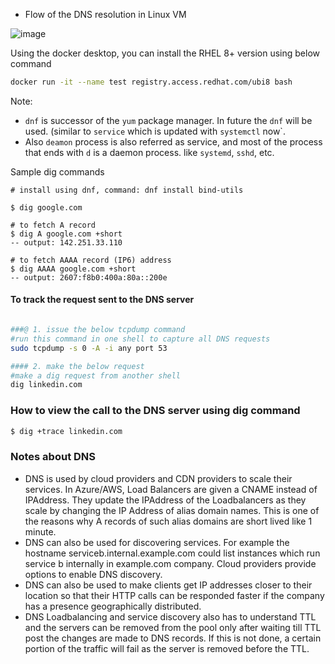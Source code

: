 
- Flow of the DNS resolution in Linux VM



![image](https://user-images.githubusercontent.com/6425536/171055763-ce6fb829-3b54-4c51-bf38-7a5c0c7b55a9.png)


Using the docker desktop, you can install the RHEL 8+ version using below command
```sh
docker run -it --name test registry.access.redhat.com/ubi8 bash
```

Note: 
 - `dnf` is successor of the `yum` package manager. In future the `dnf` will be used. (similar to `service` which is updated with `systemctl` now`.
 - Also `deamon` process is also referred as service, and most of the process that ends with `d` is a daemon process. like `systemd`, `sshd`, etc.

Sample dig commands
```
# install using dnf, command: dnf install bind-utils

$ dig google.com 

# to fetch A record
$ dig A google.com +short 
-- output: 142.251.33.110

# to fetch AAAA record (IP6) address
$ dig AAAA google.com +short
-- output: 2607:f8b0:400a:80a::200e
```

#### To track the request sent to the DNS server

```sh

###@ 1. issue the below tcpdump command
#run this command in one shell to capture all DNS requests
sudo tcpdump -s 0 -A -i any port 53

#### 2. make the below request
#make a dig request from another shell
dig linkedin.com
```

### How to view the call to the DNS server using dig command
```sh
$ dig +trace linkedin.com
```


### Notes about DNS

- DNS is used by cloud providers and CDN providers to scale their services. In Azure/AWS, Load Balancers are given a CNAME instead of IPAddress. They update the IPAddress of the Loadbalancers as they scale by changing the IP Address of alias domain names. This is one of the reasons why A records of such alias domains are short lived like 1 minute.
- DNS can also be used for discovering services. For example the hostname serviceb.internal.example.com could list instances which run service b internally in example.com company. Cloud providers provide options to enable DNS discovery.
- DNS can also be used to make clients get IP addresses closer to their location so that their HTTP calls can be responded faster if the company has a presence geographically distributed.
- DNS Loadbalancing and service discovery also has to understand TTL and the servers can be removed from the pool only after waiting till TTL post the changes are made to DNS records. If this is not done, a certain portion of the traffic will fail as the server is removed before the TTL.
